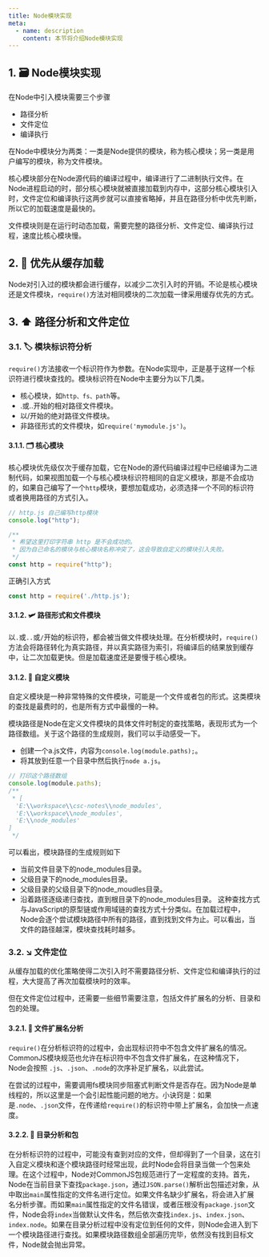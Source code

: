 ```yaml
---
title: Node模块实现
meta:
  - name: description
    content: 本节将介绍Node模块实现
---
```

## 1. 🗃️ Node模块实现
在Node中引入模块需要三个步骤
- 路径分析
- 文件定位
- 编译执行

在Node中模块分为两类：一类是Node提供的模块，称为核心模块；另一类是用户编写的模块，称为文件模块。

核心模块部分在Node源代码的编译过程中，编译进行了二进制执行文件。在Node进程启动的时，部分核心模块就被直接加载到内存中，这部分核心模块引入时，文件定位和编译执行这两步就可以直接省略掉，并且在路径分析中优先判断，所以它的加载速度是最快的。

文件模块则是在运行时动态加载，需要完整的路径分析、文件定位、编译执行过程，速度比核心模块慢。

## 2. 🛅 优先从缓存加载
Node对引入过的模块都会进行缓存，以减少二次引入时的开销。不论是核心模块还是文件模块，`require()`方法对相同模块的二次加载一律采用缓存优先的方式。

## 3. ⬆️ 路径分析和文件定位
### 3.1. 🏷️ 模块标识符分析
`require()`方法接收一个标识符作为参数。在Node实现中，正是基于这样一个标识符进行模块查找的。模块标识符在Node中主要分为以下几类。
- 核心模块，如`http、fs、path`等。
- .或..开始的相对路径文件模块。
- 以/开始的绝对路径文件模块。
- 非路径形式的文件模块，如`require('mymodule.js')`。

#### 3.1.1. 🗂️ 核心模块
核心模块优先级仅次于缓存加载，它在Node的源代码编译过程中已经编译为二进制代码，如果视图加载一个与核心模块标识符相同的自定义模块，那是不会成功的，如果自己编写了一个`http`模块，要想加载成功，必须选择一个不同的标识符或者换用路径的方式引入。
```js
// http.js 自己编写http模块
console.log("http");
```

```js
/**
 * 希望这里打印字符串 http 是不会成功的。
 * 因为自己命名的模块与核心模块名称冲突了，这会导致自定义的模块引入失败。
 */
const http = require("http");
```
正确引入方式
```js
const http = require('./http.js');
```
#### 3.1.2. 🛩️ 路径形式和文件模块
以`.`或`..`或`/`开始的标识符，都会被当做文件模块处理。在分析模块时，`require()`方法会将路径转化为真实路径，并以真实路径为索引，将编译后的结果放到缓存中，让二次加载更快。但是加载速度还是要慢于核心模块。

#### 3.1.2. 🤳 自定义模块
自定义模块是一种非常特殊的文件模块，可能是一个文件或者包的形式。这类模块的查找是最费时的，也是所有方式中最慢的一种。

模块路径是Node在定义文件模块的具体文件时制定的查找策略，表现形式为一个路径数组。关于这个路径的生成规则，我们可以手动感受一下。

- 创建一个a.js文件，内容为`console.log(module.paths);`。
- 将其放到任意一个目录中然后执行`node a.js`。

```js
// 打印这个路径数组
console.log(module.paths);
/**
 * [
  'E:\\workspace\\csc-notes\\node_modules',
  'E:\\workspace\\node_modules',
  'E:\\node_modules'
]
 */
```
可以看出，模块路径的生成规则如下

- 当前文件目录下的node_modules目录。
- 父级目录下的node_modules目录。
- 父级目录的父级目录下的node_moudles目录。
- 沿着路径逐级递归查找，直到根目录下的node_modules目录。
这种查找方式与JavaScript的原型链或作用域链的查找方式十分类似。在加载过程中，Node会逐个尝试模块路径中所有的路径，直到找到文件为止。可以看出，当文件的路径越深，模块查找耗时越多。

### 3.2. ↘️ 文件定位
从缓存加载的优化策略使得二次引入时不需要路径分析、文件定位和编译执行的过程，大大提高了再次加载模块时的效率。

但在文件定位过程中，还需要一些细节需要注意，包括文件扩展名的分析、目录和包的处理。

#### 3.2.1. 🧩 文件扩展名分析
`require()`在分析标识符的过程中，会出现标识符中不包含文件扩展名的情况。CommonJS模块规范也允许在标识符中不包含文件扩展名，在这种情况下，Node会按照 `.js`、`.json`、`.node`的次序补足扩展名，以此尝试。

在尝试的过程中，需要调用fs模块同步阻塞式判断文件是否存在。因为Node是单线程的，所以这里是一个会引起性能问题的地方。小诀窍是：如果是`.node`、`.json`文件，在传递给`require()`的标识符中带上扩展名，会加快一点速度。

#### 3.2.2. 📓 目录分析和包
在分析标识符的过程中，可能没有查到对应的文件，但却得到了一个目录，这在引入自定义模块和逐个模块路径时经常出现，此时Node会将目录当做一个包来处理。在这个过程中，Node对CommonJS包规范进行了一定程度的支持。首先，Node在当前目录下查找`package.json`，通过`JSON.parse()`解析出包描述对象，从中取出`main`属性指定的文件名进行定位。如果文件名缺少扩展名，将会进入扩展名分析步骤。而如果`main`属性指定的文件名错误，或者压根没有`package.json`文件，Node会将`index`当做默认文件名，然后依次查找`index.js`、`index.json`、`index.node`。如果在目录分析过程中没有定位到任何的文件，则Node会进入到下一个模块路径进行查找。如果模块路径数组全部遍历完毕，依然没有找到目标文件，Node就会抛出异常。

<Utterances />